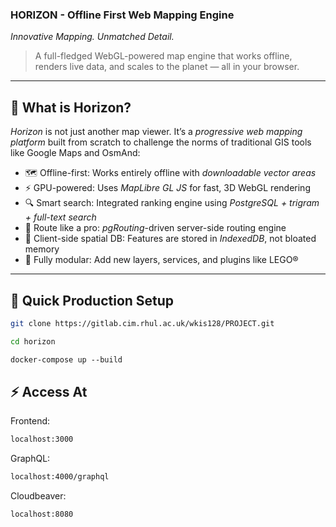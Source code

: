 ### HORIZON - Offline First Web Mapping Engine 

*Innovative Mapping. Unmatched Detail.*  


> A full-fledged WebGL-powered map engine that works offline, renders live data, and scales to the planet — all in your browser.

---

## 🧠 What is Horizon?

*Horizon* is not just another map viewer. It’s a *progressive web mapping platform* built from scratch to challenge the norms of traditional GIS tools like Google Maps and OsmAnd:

- 🗺 Offline-first: Works entirely offline with *downloadable vector areas*
- ⚡ GPU-powered: Uses *MapLibre GL JS* for fast, 3D WebGL rendering
- 🔍 Smart search: Integrated ranking engine using *PostgreSQL + trigram + full-text search*
- 🧭 Route like a pro: *pgRouting*-driven server-side routing engine
- 💾 Client-side spatial DB: Features are stored in *IndexedDB*, not bloated memory
- 🧩 Fully modular: Add new layers, services, and plugins like LEGO®

---

## 🚀 Quick Production Setup

```bash
git clone https://gitlab.cim.rhul.ac.uk/wkis128/PROJECT.git
```
```bash
cd horizon
```
```bash
docker-compose up --build
```

##  ⚡ Access At
Frontend:
```bash
localhost:3000
```
GraphQL:
```bash
localhost:4000/graphql
```
Cloudbeaver:
```bash
localhost:8080
```

